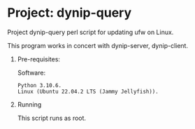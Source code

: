 
# Project: dynip-query

Project dynip-query perl script for updating ufw on Linux.

This program works in concert with dynip-server, dynip-client.

1. Pre-requisites:

    Software:
    
    ```text
    Python 3.10.6.    
    Linux (Ubuntu 22.04.2 LTS (Jammy Jellyfish)).
    ```
2. Running

    This script runs as root.

